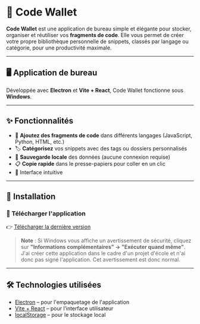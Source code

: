 # 💼 Code Wallet

**Code Wallet** est une application de bureau simple et élégante pour stocker, organiser et réutiliser vos **fragments de code**. Elle vous permet de créer votre propre bibliothèque personnelle de snippets, classés par langage ou catégorie, pour une productivité maximale.

---

## 🖥️ Application de bureau 

Développée avec **Electron** et **Vite + React**, Code Wallet fonctionne sous **Windows**.

---

## ✨ Fonctionnalités

- 🧩 **Ajoutez des fragments de code** dans différents langages (JavaScript, Python, HTML, etc.)
- 🏷️ **Catégorisez** vos snippets avec des tags ou dossiers personnalisés
- 💾 **Sauvegarde locale** des données (aucune connexion requise)
- 📋 **Copie rapide** dans le presse-papiers pour coller en un clic
- 🎨 Interface intuitive 

---

## 🚀 Installation

### 🔽 Télécharger l'application

👉 [Télécharger la dernière version](https://github.com/Ashai12/Code-Wallet/releases/tag/CodeWallet)

> **Note** : Si Windows vous affiche un avertissement de sécurité, cliquez sur **"Informations complémentaires" → "Exécuter quand même"**. J'ai créer cette application dans le cadre d'un projet d'école et n'ai donc pas signé l'application. Cet avertissement est donc normal.


---

## 🛠️ Technologies utilisées

- [Electron](https://www.electronjs.org/) – pour l'empaquetage de l'application
- [Vite + React](https://vite.dev/guide/) – pour l’interface utilisateur
- [localStorage](https://developer.mozilla.org/fr/docs/Web/API/Window/localStorage) – pour le stockage local
